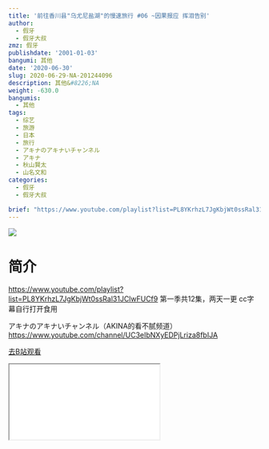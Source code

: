 ```yaml
---
title: '前往香川县"乌尤尼盐湖"的慢速旅行 #06 ~因果报应 挥泪告别'
author:
  - 假牙
  - 假牙大叔
zmz: 假牙
publishdate: '2001-01-03'
bangumi: 其他
date: '2020-06-30'
slug: 2020-06-29-NA-201244096
description: 其他&#8226;NA
weight: -630.0
bangumis:
  - 其他
tags:
  - 综艺
  - 旅游
  - 日本
  - 旅行
  - アキナのアキナいチャンネル
  - アキナ
  - 秋山賢太
  - 山名文和
categories:
  - 假牙
  - 假牙大叔

brief: "https://www.youtube.com/playlist?list=PL8YKrhzL7JgKbjWt0ssRal31JClwFUCf9 第一季共12集，两天一更 cc字幕自行打开食用 アキナのアキナいチャンネル（AKINA的看不腻频道） https://www.youtube.com/channel/UC3eIbNXyEDPjLriza8fbIJA"
---
```

![](https://raw.githubusercontent.com/tcgriffith/owaraisite/master/static/tmpimg/821349b6628cf81bc930968512490dfd3644173f.jpg.480.jpg)
# 简介  
https://www.youtube.com/playlist?list=PL8YKrhzL7JgKbjWt0ssRal31JClwFUCf9
第一季共12集，两天一更
cc字幕自行打开食用

アキナのアキナいチャンネル（AKINA的看不腻频道）
https://www.youtube.com/channel/UC3eIbNXyEDPjLriza8fbIJA  

[去B站观看](https://www.bilibili.com/video/av201244096/)
<div class ="resp-container"><iframe class="testiframe" src="//player.bilibili.com/player.html?aid=201244096"", scrolling="no", allowfullscreen="true" > </iframe></div> 

